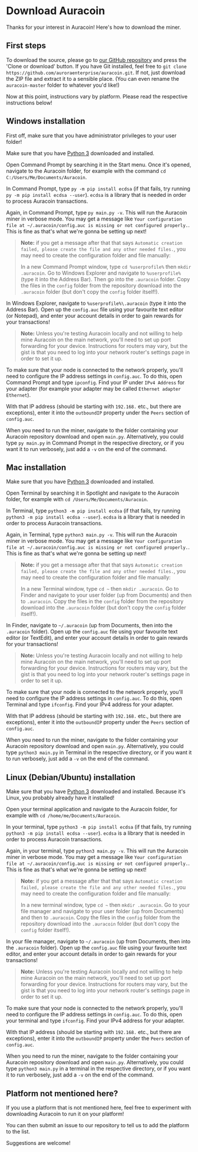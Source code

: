# Download Auracoin
Thanks for your interest in Auracoin! Here's how to download the miner.

## First steps
To download the source, please go to [our GitHub repository](https://github.com/auroraenterprise/auracoin) and press the 'Clone or download' button.
If you have Git installed, feel free to
`git clone https://github.com/auroraenterprise/auracoin.git`. If not, just
download the ZIP file and extract it to a sensible place. (You can even rename
the `auracoin-master` folder to whatever you'd like!)

Now at this point, instructions vary by platform. Please read the respective
instructions below!

## Windows installation
First off, make sure that you have administrator privileges to your user folder!

Make sure that you have [Python 3](https://www.python.org/downloads/) downloaded and installed.

Open Command Prompt by searching it in the Start menu. Once it's opened,
navigate to the Auracoin folder, for example with the command
`cd C:/Users/Me/Documents/Auracoin`.

In Command Prompt, type `py -m pip install ecdsa` (if that fails, try running
`py -m pip install ecdsa --user`). `ecdsa` is a library that is needed in order
to process Auracoin transactions.

Again, in Command Prompt, type `py main.py -v`. This will run the Auracoin miner
in verbose mode. You may get a message like
`Your configuration file at ~/.auracoin/config.auc is missing or not configured properly.`.
This is fine as that's what we're gonna be setting up next!

> **Note:** if you get a message after that that says
> `Automatic creation failed, please create the file and any other needed files.`,
> you may need to create the configuration folder and file manually:
>
> In a new Command Prompt window, type `cd %userprofile%` then
> `mkdir .auracoin`. Go to Windows Explorer and navigate to `%userprofile%`
> (type it into the Address Bar). Then go into the `.auracoin` folder.
> Copy the files in the `config` folder from the repository download into the
> `.auracoin` folder (but don't copy the `config` folder itself!).

In Windows Explorer, navigate to `%userprofile%\.auracoin` (type it into the
Address Bar). Open up the `config.auc` file using your favourite text editor
(or Notepad), and enter your account details in order to gain rewards for your
transactions!

> **Note:** Unless you're testing Auracoin locally and not willing to help mine
> Auracoin on the main network, you'll need to set up port forwarding for your
> device. Instructions for routers may vary, but the gist is that you need to
> log into your network router's settings page in order to set it up.

To make sure that your node is connected to the network properly, you'll need to
configure the IP address settings in `config.auc`. To do this, open Command
Prompt and type `ipconfig`. Find your IP under `IPv4 Address` for your adapter
(for example your adapter may be called `Ethernet adapter Ethernet`).

With that IP address (should be starting with `192.168.` etc., but there are
exceptions), enter it into the `outboundIP` property under the `Peers` section
of `config.auc`.

When you need to run the miner, navigate to the folder containing your Auracoin
repository download and open `main.py`. Alternatively, you could type
`py main.py` in Command Prompt in the respective directory, or if you want it
to run verbosely, just add a `-v` on the end of the command.

## Mac installation
Make sure that you have [Python 3](https://www.python.org/downloads/) downloaded and installed.

Open Terminal by searching it in Spotlight and navigate to the Auracoin folder,
for example with `cd /Users/Me/Documents/Auracoin`.

In Terminal, type `python3 -m pip install ecdsa` (if that fails, try running
`python3 -m pip install ecdsa --user`). `ecdsa` is a library that is needed in
order to process Auracoin transactions.

Again, in Terminal, type `python3 main.py -v`. This will run the Auracoin miner
in verbose mode. You may get a message like
`Your configuration file at ~/.auracoin/config.auc is missing or not configured properly.`.
This is fine as that's what we're gonna be setting up next!

> **Note:** if you get a message after that that says
> `Automatic creation failed, please create the file and any other needed files.`,
> you may need to create the configuration folder and file manually:
>
> In a new Terminal window, type `cd ~` then `mkdir .auracoin`. Go to Finder and
> navigate to your user folder (up from Documents) and then to `.auracoin`.
> Copy the files in the `config` folder from the repository download into the
> `.auracoin` folder (but don't copy the `config` folder itself!).

In Finder, navigate to `~/.auracoin` (up from Documents, then into the
`.auracoin` folder). Open up the `config.auc` file using your favourite text
editor (or TextEdit), and enter your account details in order to gain rewards
for your transactions!

> **Note:** Unless you're testing Auracoin locally and not willing to help mine
> Auracoin on the main network, you'll need to set up port forwarding for your
> device. Instructions for routers may vary, but the gist is that you need to
> log into your network router's settings page in order to set it up.

To make sure that your node is connected to the network properly, you'll need to
configure the IP address settings in `config.auc`. To do this, open Terminal and
type `ifconfig`. Find your IPv4 address for your adapter.

With that IP address (should be starting with `192.168.` etc., but there are
exceptions), enter it into the `outboundIP` property under the `Peers` section
of `config.auc`.

When you need to run the miner, navigate to the folder containing your Auracoin
repository download and open `main.py`. Alternatively, you could type
`python3 main.py` in Terminal in the respective directory, or if you want it
to run verbosely, just add a `-v` on the end of the command.

## Linux (Debian/Ubuntu) installation
Make sure that you have [Python 3](https://www.python.org/downloads/) downloaded and installed.
Because it's Linux, you probably already have it installed!

Open your terminal application and navigate to the Auracoin folder, for example
with `cd /home/me/Documents/Auracoin`.

In your terminal, type `python3 -m pip install ecdsa` (if that fails, try
running `python3 -m pip install ecdsa --user`). `ecdsa` is a library that is
needed in order to process Auracoin transactions.

Again, in your terminal, type `python3 main.py -v`. This will run the Auracoin
miner in verbose mode. You may get a message like
`Your configuration file at ~/.auracoin/config.auc is missing or not configured properly.`.
This is fine as that's what we're gonna be setting up next!

> **Note:** if you get a message after that that says
> `Automatic creation failed, please create the file and any other needed files.`,
> you may need to create the configuration folder and file manually:
>
> In a new terminal window, type `cd ~` then `mkdir .auracoin`. Go to your file
> manager and navigate to your user folder (up from Documents) and then to
> `.auracoin`. Copy the files in the `config` folder from the repository
> download into the `.auracoin` folder (but don't copy the `config` folder
itself!).

In your file manager, navigate to `~/.auracoin` (up from Documents, then into
the `.auracoin` folder). Open up the `config.auc` file using your favourite text
editor, and enter your account details in order to gain rewards for your
transactions!

> **Note:** Unless you're testing Auracoin locally and not willing to help mine
> Auracoin on the main network, you'll need to set up port forwarding for your
> device. Instructions for routers may vary, but the gist is that you need to
> log into your network router's settings page in order to set it up.

To make sure that your node is connected to the network properly, you'll need to
configure the IP address settings in `config.auc`. To do this, open your
terminal and type `ifconfig`. Find your IPv4 address for your adapter.

With that IP address (should be starting with `192.168.` etc., but there are
exceptions), enter it into the `outboundIP` property under the `Peers` section
of `config.auc`.

When you need to run the miner, navigate to the folder containing your Auracoin
repository download and open `main.py`. Alternatively, you could type
`python3 main.py` in a terminal in the respective directory, or if you want it
to run verbosely, just add a `-v` on the end of the command.

## Platform not mentioned here?
If you use a platform that is not mentioned here, feel free to experiment with
downloading Auracoin to run it on your platform!

You can then submit an issue to our repository to tell us to add the platform to
the list.

Suggestions are welcome!